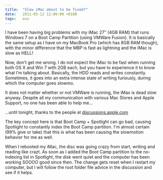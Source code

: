 ```yaml
---
title:  "Slow iMac about to be fixed?"
date:   2011-05-12 12:00:00 +0100
tags: 	osx
---
```


I have been having big problems with my iMac 27″ (4GB RAM) that runs Windows 7 on
a Boot Camp Partition (using VMWare Fusion). It is basically the same setup as I
have on my MacBook Pro (which has 8GB RAM though), with the minor difference that
the MBP is fast as lightning and the iMac is slow as HELL!

Now, don’t get me wrong. I do not expect the iMac to be fast when running both OS
X and Win 7 with 2GB each, but you have to experience it to know what I’m talking
about. Basically, the HDD reads and writes constantly. Sometimes, it goes into an
extra intense state of writing furiously, during which the computer goes slowmo.

It does not matter whether or not VMWare is running, the iMax is dead slow anyway.
Despite all my communication with various Mac Stores and Apple Support, no one has
been able to help me...

...until tonight, thanks to the people at [discussions.apple.com](https://discussions.apple.com/message/12913591?messageID=12913591)

The key concept here is that Boot Camp + Spotlight can go bad, causing Spotlight
to constantly index the Boot Camp partition. I'm almost certain (99% give or take)
that this is what has been causing the slowmotion behavior for me as well.

When I rebooted my iMac, the disc was going crazy from start, writing and reading
like crazt. As soon as I added the Boot Camp partition to the no-indexing list in
Spotlight, the disk went quiet and the computer has been working SOOOO good since
then. The change gets reset when I restart my computer, but I will follow the root
folder file advice in the discussion and see if it helps.